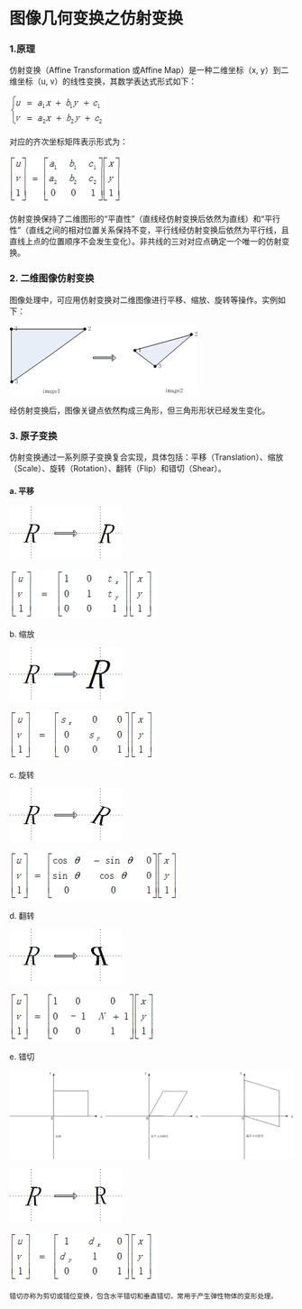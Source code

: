 # 图像几何变换之仿射变换

### 1.原理

仿射变换（Affine Transformation 或Affine Map）是一种二维坐标（x, y）到二维坐标（u, v）的线性变换，其数学表达式形式如下：

![](/assets/cv002_001.png)

对应的齐次坐标矩阵表示形式为：

![](/assets/cv002_002.png)

仿射变换保持了二维图形的“平直性”（直线经仿射变换后依然为直线）和“平行性”（直线之间的相对位置关系保持不变，平行线经仿射变换后依然为平行线，且直线上点的位置顺序不会发生变化）。非共线的三对对应点确定一个唯一的仿射变换。

### 2. 二维图像仿射变换

图像处理中，可应用仿射变换对二维图像进行平移、缩放、旋转等操作。实例如下：

![](/assets/cv002_003.png)

经仿射变换后，图像关键点依然构成三角形，但三角形形状已经发生变化。

### 3. 原子变换

仿射变换通过一系列原子变换复合实现，具体包括：平移（Translation）、缩放（Scale）、旋转（Rotation）、翻转（Flip）和错切（Shear）。

#### a. 平移

![](/assets/cv002_004.png)

![](/assets/cv002_005.png)

b. 缩放

![](/assets/cv002_006.png)

![](/assets/cv002_007.png)

c. 旋转

![](/assets/cv002_008.png)

![](/assets/cv002_009.png)

d. 翻转

![](/assets/cv002_010.png)

![](/assets/cv002_011.png)

e. 错切

![](/assets/cv002_012.png)

![](/assets/cv002_013.png)

![](/assets/cv002_014.png)

```
错切亦称为剪切或错位变换，包含水平错切和垂直错切，常用于产生弹性物体的变形处理。
```



